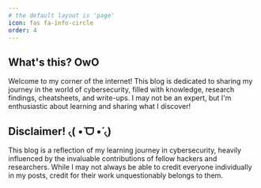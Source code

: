 ```yaml
---
# the default layout is 'page'
icon: fas fa-info-circle
order: 4
---
```

## What's this? OwO

Welcome to my corner of the internet! This blog is dedicated to sharing my journey in the world of cybersecurity, filled with knowledge, research findings, cheatsheets, and write-ups. I may not be an expert, but I'm enthusiastic about learning and sharing what I discover!

## Disclaimer! ৻(  •̀ ᗜ •́  ৻)

This blog is a reflection of my learning journey in cybersecurity, heavily influenced by the invaluable contributions of fellow hackers and researchers. While I may not always be able to credit everyone individually in my posts, credit for their work unquestionably belongs to them.
